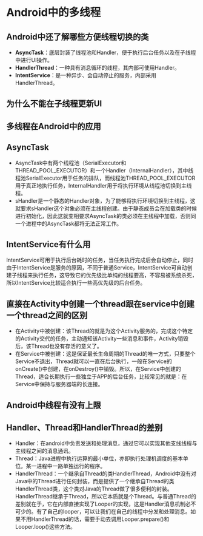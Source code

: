 # Android中的多线程

## Android中还了解哪些方便线程切换的类

* **AsyncTask**：底层封装了线程池和Handler，便于执行后台任务以及在子线程中进行UI操作。
* **HandlerThread**：一种具有消息循环的线程，其内部可使用Handler。
* **IntentService**：是一种异步、会自动停止的服务，内部采用HandlerThread。

## 为什么不能在子线程更新UI

## 多线程在Android中的应用

## AsyncTask

* AsyncTask中有两个线程池（SerialExecutor和THREAD_POOL_EXECUTOR）和一个Handler（InternalHandler），其中线程池SerialExecutor用于任务的排队，而线程池THREAD_POOL_EXECUTOR用于真正地执行任务，InternalHandler用于将执行环境从线程池切换到主线程。
* sHandler是一个静态的Handler对象，为了能够将执行环境切换到主线程，这就要求sHandler这个对象必须在主线程创建。由于静态成员会在加载类的时候进行初始化，因此这就变相要求AsyncTask的类必须在主线程中加载，否则同一个进程中的AsyncTask都将无法正常工作。

## IntentService有什么用

IntentService可用于执行后台耗时的任务，当任务执行完成后会自动停止，同时由于IntentService是服务的原因，不同于普通Service，IntentService可自动创建子线程来执行任务，这导致它的优先级比单纯的线程要高，不容易被系统杀死，所以IntentService比较适合执行一些高优先级的后台任务。

## 直接在Activity中创建一个thread跟在service中创建一个thread之间的区别

* 在Activity中被创建：该Thread的就是为这个Activity服务的，完成这个特定的Activity交代的任务，主动通知该Activity一些消息和事件，Activity销毁后，该Thread也没有存活的意义了。
* 在Service中被创建：这是保证最长生命周期的Thread的唯一方式，只要整个Service不退出，Thread就可以一直在后台执行，一般在Service的onCreate()中创建，在onDestroy()中销毁。所以，在Service中创建的Thread，适合长期执行一些独立于APP的后台任务，比较常见的就是：在Service中保持与服务器端的长连接。

## Android中线程有没有上限

## Handler、Thread和HandlerThread的差别

* Handler：在android中负责发送和处理消息，通过它可以实现其他支线线程与主线程之间的消息通讯。
* Thread：Java进程中执行运算的最小单位，亦即执行处理机调度的基本单位。某一进程中一路单独运行的程序。
* HandlerThread：一个继承自Thread的类HandlerThread，Android中没有对Java中的Thread进行任何封装，而是提供了一个继承自Thread的类HandlerThread类，这个类对Java的Thread做了很多便利的封装。HandlerThread继承于Thread，所以它本质就是个Thread。与普通Thread的差别就在于，它在内部直接实现了Looper的实现，这是Handler消息机制必不可少的。有了自己的looper，可以让我们在自己的线程中分发和处理消息。如果不用HandlerThread的话，需要手动去调用Looper.prepare()和Looper.loop()这些方法。